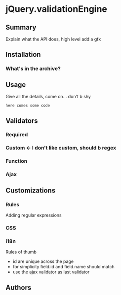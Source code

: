 jQuery.validationEngine
=====

Summary
---

Explain what the API does, high level
add a gfx


Installation
---

### What's in the archive?

Usage
---

Give all the details, come on... don't b shy

`here comes some code`



Validators
---


### Required

### Custom <- I don't like custom, should b regex

### 

### Function

### Ajax


Customizations
----

### Rules

Adding regular expressions


### CSS

### i18n

Rules of thumb
- id are unique across the page
- for simplicity field.id and field.name should match
- use the ajax validator as last validator


Authors
---
